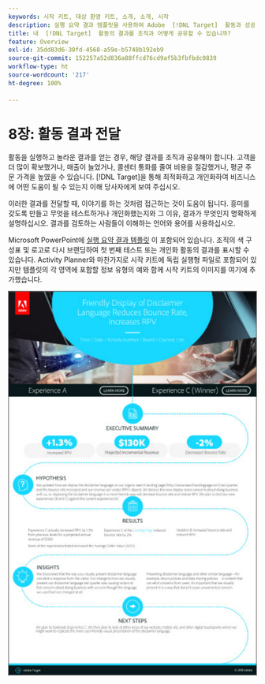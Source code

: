 ```yaml
---
keywords: 시작 키트, 대상 환영 키트, 소개, 소개, 시작
description: 실행 요약 결과 템플릿을 사용하여 Adobe  [!DNL Target]  활동과 성공 사례를 전달할 수 있습니다.
title: 내  [!DNL Target]  활동의 결과를 조직과 어떻게 공유할 수 있습니까?
feature: Overview
exl-id: 35dd83d6-30fd-4568-a59e-b5748b192eb9
source-git-commit: 152257a52d836a88ffcd76cd9af5b3fbfbdc0839
workflow-type: ht
source-wordcount: '217'
ht-degree: 100%

---
```


# 8장: 활동 결과 전달

활동을 실행하고 놀라운 결과를 얻는 경우, 해당 결과를 조직과 공유해야 합니다. 고객을 더 많이 확보했거나, 매출이 늘었거나, 콜센터 통화를 줄여 비용을 절감했거나, 평균 주문 가격을 높였을 수 있습니다. [!DNL Target]을 통해 최적화하고 개인화하여 비즈니스에 어떤 도움이 될 수 있는지 이해 당사자에게 보여 주십시오.

이러한 결과를 전달할 때, 이야기를 하는 것처럼 접근하는 것이 도움이 됩니다. 흥미를 갖도록 만들고 무엇을 테스트하거나 개인화했는지와 그 이유, 결과가 무엇인지 명확하게 설명하십시오. 결과를 검토하는 사람들이 이해하는 언어와 용어를 사용하십시오.

Microsoft PowerPoint에 [실행 요약 결과 템플릿](/help/main/assets/executive-summary.zip) 이 포함되어 있습니다. 조직의 색 구성표 및 로고로 다시 브랜딩하여 첫 번째 테스트 또는 개인화 활동의 결과를 표시할 수 있습니다. Activity Planner와 마찬가지로 시작 키트에 독립 실행형 파일로 포함되어 있지만 템플릿의 각 영역에 포함할 정보 유형의 예와 함께 시작 키트의 이미지를 여기에 추가했습니다.

![실행 요약 보고서](/help/main/c-intro/assets/executive-summary-report.png)
